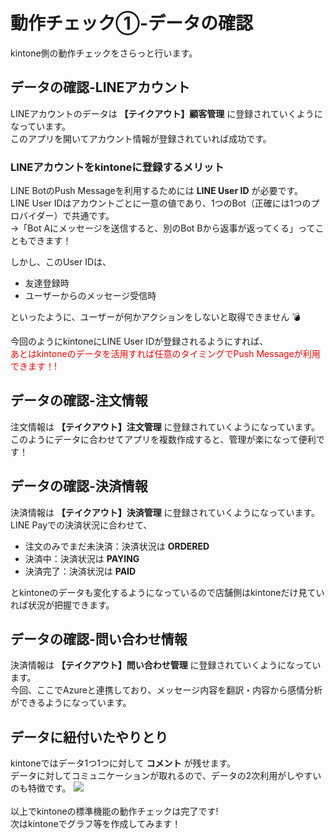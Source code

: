 # 動作チェック①-データの確認

kintone側の動作チェックをさらっと行います。

## データの確認-LINEアカウント

LINEアカウントのデータは **【テイクアウト】顧客管理** に登録されていくようになっています。<br/>
このアプリを開いてアカウント情報が登録されていれば成功です。<br/>

### LINEアカウントをkintoneに登録するメリット

LINE BotのPush Messageを利用するためには **LINE User ID** が必要です。<br/>
LINE User IDはアカウントごとに一意の値であり、1つのBot（正確には1つのプロバイダー）で共通です。<br/>
->「Bot Aにメッセージを送信すると、別のBot Bから返事が返ってくる」ってこともできます！<br/>

しかし、このUser IDは、

- 友達登録時
- ユーザーからのメッセージ受信時

といったように、ユーザーが何かアクションをしないと取得できません :bomb:<br/>

今回のようにkintoneにLINE User IDが登録されるようにすれば、<br/>
<font color="red">あとはkintoneのデータを活用すれば任意のタイミングでPush Messageが利用できます！!</font>

## データの確認-注文情報

注文情報は **【テイクアウト】注文管理** に登録されていくようになっています。<br/>
このようにデータに合わせてアプリを複数作成すると、管理が楽になって便利です！<br/>

## データの確認-決済情報

決済情報は **【テイクアウト】決済管理** に登録されていくようになっています。<br/>
LINE Payでの決済状況に合わせて、

- 注文のみでまだ未決済：決済状況は **ORDERED**
- 決済中：決済状況は **PAYING**
- 決済完了：決済状況は **PAID**

とkintoneのデータも変化するようになっているので店舗側はkintoneだけ見ていれば状況が把握できます。

## データの確認-問い合わせ情報

決済情報は **【テイクアウト】問い合わせ管理** に登録されていくようになっています。<br/>
今回、ここでAzureと連携しており、メッセージ内容を翻訳・内容から感情分析ができるようになっています。

## データに紐付いたやりとり

kintoneではデータ1つ1つに対して **コメント** が残せます。<br/>
データに対してコミュニケーションが取れるので、データの2次利用がしやすいのも特徴です。
<img src="https://docs.google.com/drawings/d/e/2PACX-1vSC8-1sOm5zZln--zwxTniRk2Jhhd9TCgcHdXDJB594GSwYOScaj-LbSLg1a-rXVxv8phCiUea0REXT/pub?w=929&amp;h=496">
<br/>
<br/>
以上でkintoneの標準機能の動作チェックは完了です!<br/>
次はkintoneでグラフ等を作成してみます！

